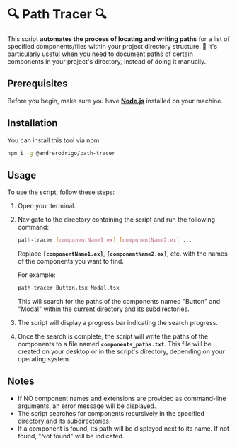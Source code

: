 # 🔍 Path Tracer 🔍

This script **automates the process of locating and writing paths** for a list of specified components/files within your project directory structure. :file_folder:
It's particularly useful when you need to document paths of certain components in your project's directory, instead of doing it manually.

## Prerequisites

Before you begin, make sure you have **[Node.js](https://nodejs.org/)** installed on your machine.

## Installation

You can install this tool via npm:

```bash
npm i -g @andrerodrigo/path-tracer
```

## Usage

To use the script, follow these steps:

1. Open your terminal.
2. Navigate to the directory containing the script and run the following command:

   ```bash
   path-tracer [componentName1.ex] [componentName2.ex] ...
   ```

   Replace **`[componentName1.ex]`**, **`[componentName2.ex]`**, etc. with the names of the components you want to find.

   For example:

   ```bash
   path-tracer Button.tsx Modal.tsx
   ```

   This will search for the paths of the components named "Button" and "Modal" within the current directory and its subdirectories.

3. The script will display a progress bar indicating the search progress.
4. Once the search is complete, the script will write the paths of the components to a file named **`components_paths.txt`**. This file will be created on your desktop or in the script's directory, depending on your operating system.

## Notes

- If NO component names and extensions are provided as command-line arguments, an error message will be displayed.
- The script searches for components recursively in the specified directory and its subdirectories.
- If a component is found, its path will be displayed next to its name. If not found, "Not found" will be indicated.
